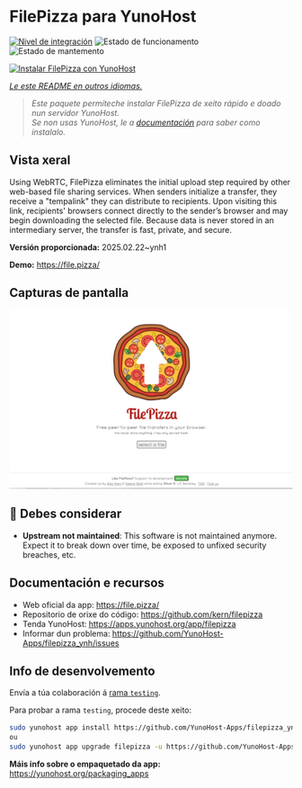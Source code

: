 <!--
NOTA: Este README foi creado automáticamente por <https://github.com/YunoHost/apps/tree/master/tools/readme_generator>
NON debe editarse manualmente.
-->

# FilePizza para YunoHost

[![Nivel de integración](https://apps.yunohost.org/badge/integration/filepizza)](https://ci-apps.yunohost.org/ci/apps/filepizza/)
![Estado de funcionamento](https://apps.yunohost.org/badge/state/filepizza)
![Estado de mantemento](https://apps.yunohost.org/badge/maintained/filepizza)

[![Instalar FilePizza con YunoHost](https://install-app.yunohost.org/install-with-yunohost.svg)](https://install-app.yunohost.org/?app=filepizza)

*[Le este README en outros idiomas.](./ALL_README.md)*

> *Este paquete permíteche instalar FilePizza de xeito rápido e doado nun servidor YunoHost.*  
> *Se non usas YunoHost, le a [documentación](https://yunohost.org/install) para saber como instalalo.*

## Vista xeral

Using WebRTC, FilePizza eliminates the initial upload step required by other web-based file sharing services. When senders initialize a transfer, they receive a "tempalink" they can distribute to recipients. Upon visiting this link, recipients' browsers connect directly to the sender’s browser and may begin downloading the selected file. Because data is never stored in an intermediary server, the transfer is fast, private, and secure.

**Versión proporcionada:** 2025.02.22~ynh1

**Demo:** <https://file.pizza/>

## Capturas de pantalla

![Captura de pantalla de FilePizza](./doc/screenshots/screenshot.png)

## :red_circle: Debes considerar

- **Upstream not maintained**: This software is not maintained anymore. Expect it to break down over time, be exposed to unfixed security breaches, etc.

## Documentación e recursos

- Web oficial da app: <https://file.pizza/>
- Repositorio de orixe do código: <https://github.com/kern/filepizza>
- Tenda YunoHost: <https://apps.yunohost.org/app/filepizza>
- Informar dun problema: <https://github.com/YunoHost-Apps/filepizza_ynh/issues>

## Info de desenvolvemento

Envía a túa colaboración á [rama `testing`](https://github.com/YunoHost-Apps/filepizza_ynh/tree/testing).

Para probar a rama `testing`, procede deste xeito:

```bash
sudo yunohost app install https://github.com/YunoHost-Apps/filepizza_ynh/tree/testing --debug
ou
sudo yunohost app upgrade filepizza -u https://github.com/YunoHost-Apps/filepizza_ynh/tree/testing --debug
```

**Máis info sobre o empaquetado da app:** <https://yunohost.org/packaging_apps>
